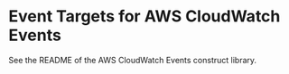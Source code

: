 # Event Targets for AWS CloudWatch Events

See the README of the AWS CloudWatch Events construct library.


